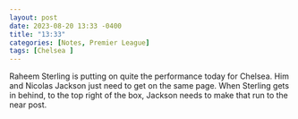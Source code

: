 ```yaml
---
layout: post
date: 2023-08-20 13:33 -0400
title: "13:33"
categories: [Notes, Premier League]
tags: [Chelsea ]
---
```


Raheem Sterling is putting on quite the performance today for Chelsea. Him and Nicolas Jackson just need to get on the same page. When Sterling gets in behind, to the top right of the box, Jackson needs to make that run to the near post.


